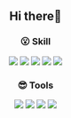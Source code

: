<h2 align='center'>Hi there👋</h2>


<h3 align='center'>😮 Skill</h3>
<p align='center'>
  <img src="https://img.shields.io/badge/C-A8B9CC?style=flat-square&logo=C&logoColor=white"/>
  <img src="https://img.shields.io/badge/Java-007396?style=flat-square&logo=Java&logoColor=white"/>
  <img src="https://img.shields.io/badge/Spring Boot-6DB33F?style=flat-square&logo=Spring&logoColor=white"/>
  <img src="https://img.shields.io/badge/MySQL-4479A1?style=flat-square&logo=MySQL&logoColor=white"/>
  <img src="https://img.shields.io/badge/Amazon AWS-232F3E?style=flat-square&logo=Amazon-AWS&logoColor=white"/>

<h3 align='center'>😎 Tools</h3>
<p align='center'>
  <img src="https://img.shields.io/badge/IntelliJ IDEA-000000?style=flat-square&logo=IntelliJ-IDEA&logoColor=white"/>
    <img src="https://img.shields.io/badge/Postman-FF6C37?style=flat-square&logo=Postman&logoColor=white"/> <img src="https://img.shields.io/badge/GitKraken-179287?style=flat-square&logo=GitKraken&logoColor=white"/>
  <img src="https://img.shields.io/badge/Visual Studio Code-007ACC?style=flat-square&logo=Visual-Studio-Code&logoColor=white"/>
    
